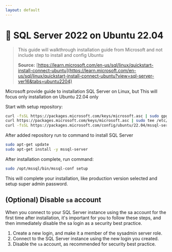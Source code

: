 ```yaml
---
layout: default
---
```

# :book: SQL Server 2022 on Ubuntu 22.04

> This guide will walkthrough installation guide from Microsoft and not include step to install and config Ubuntu
> 
> **Source:** [https://learn.microsoft.com/en-us/sql/linux/quickstart-install-connect-ubuntu](https://learn.microsoft.com/en-us/sql/linux/quickstart-install-connect-ubuntu?view=sql-server-ver16&tabs=ubuntu2204)

Microsoft provide guide to installation SQL Server on Linux, but This will focus only installation on Ubuntu 22.04 only

Start with setup repository:
```sh
curl -fsSL https://packages.microsoft.com/keys/microsoft.asc | sudo gpg --dearmor -o /usr/share/keyrings/microsoft-prod.gpg
curl https://packages.microsoft.com/keys/microsoft.asc | sudo tee /etc/apt/trusted.gpg.d/microsoft.asc
curl -fsSL https://packages.microsoft.com/config/ubuntu/22.04/mssql-server-2022.list | sudo tee /etc/apt/sources.list.d/mssql-server-2022.list
```

After added repository run to command to install SQL Server
```sh
sudo apt-get update
sudo apt-get install -y mssql-server
```

After installation complete, run command:
```sh
sudo /opt/mssql/bin/mssql-conf setup
```

This will complete your installation, like production version selected and setup super admin password.


## (Optional) Disable `sa` account

When you connect to your SQL Server instance using the sa account for the first time after installation, it's important for you to follow these steps, and then immediately disable the sa login as a security best practice.

1. Create a new login, and make it a member of the sysadmin server role.
2. Connect to the SQL Server instance using the new login you created.
3. Disable the `sa` account, as recommended for security best practice.
